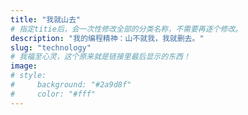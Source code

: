 ```yaml
---
title: "我就山去"
# 指定titie后，会一次性修改全部的分类名称，不需要再逐个修改。
description: "我的编程精神：山不就我，我就删去。"
slug: "technology"
# 我福至心灵，这个原来就是链接里最后显示的东西！
image: 
# style:
#     background: "#2a9d8f"
#     color: "#fff"
---
```

